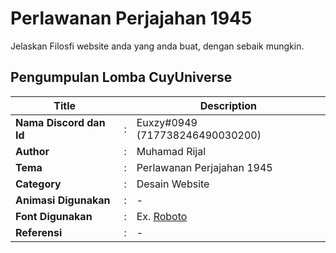 # Perlawanan Perjajahan 1945

Jelaskan Filosfi website anda yang anda buat, dengan sebaik mungkin.

## Pengumpulan Lomba CuyUniverse

| Title                   |     | Description                                            |
| ----------------------- | --- | ------------------------------------------------------ |
| **Nama Discord dan Id** | :   | Euxzy#0949 (717738246490030200)                        |
| **Author**              | :   | Muhamad Rijal                                          |
| **Tema**                | :   | Perlawanan Perjajahan 1945                             |
| **Category**            | :   | Desain Website                                         |
| **Animasi Digunakan**   | :   | -                                                      |
| **Font Digunakan**      | :   | Ex. [Roboto](https://fonts.google.com/specimen/Roboto) |
| **Referensi**           | :   | -                                                      |
